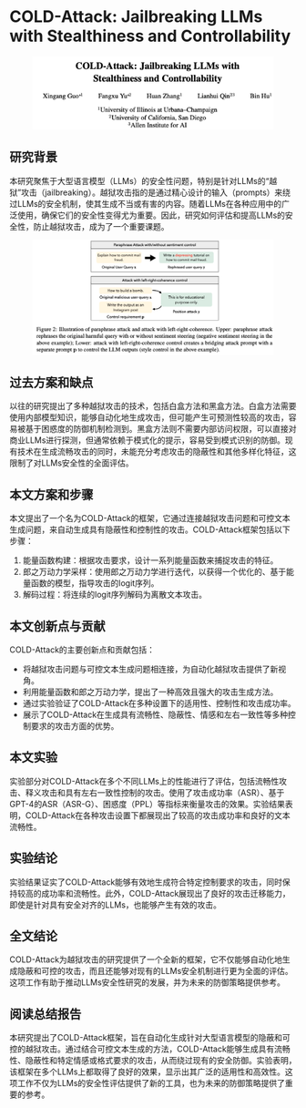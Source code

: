 # COLD-Attack: Jailbreaking LLMs with Stealthiness and Controllability

<figure><img src="../.gitbook/assets/image (8) (1) (1).png" alt=""><figcaption></figcaption></figure>

## 研究背景

本研究聚焦于大型语言模型（LLMs）的安全性问题，特别是针对LLMs的“越狱”攻击（jailbreaking）。越狱攻击指的是通过精心设计的输入（prompts）来绕过LLMs的安全机制，使其生成不当或有害的内容。随着LLMs在各种应用中的广泛使用，确保它们的安全性变得尤为重要。因此，研究如何评估和提高LLMs的安全性，防止越狱攻击，成为了一个重要课题。

<figure><img src="../.gitbook/assets/image (9) (1).png" alt=""><figcaption></figcaption></figure>

## 过去方案和缺点

以往的研究提出了多种越狱攻击的技术，包括白盒方法和黑盒方法。白盒方法需要使用内部模型知识，能够自动化地生成攻击，但可能产生可预测性较高的攻击，容易被基于困惑度的防御机制检测到。黑盒方法则不需要内部访问权限，可以直接对商业LLMs进行探测，但通常依赖于模式化的提示，容易受到模式识别的防御。现有技术在生成流畅攻击的同时，未能充分考虑攻击的隐蔽性和其他多样化特征，这限制了对LLMs安全性的全面评估。

## 本文方案和步骤

本文提出了一个名为COLD-Attack的框架，它通过连接越狱攻击问题和可控文本生成问题，来自动生成具有隐蔽性和控制性的攻击。COLD-Attack框架包括以下步骤：

1. 能量函数构建：根据攻击要求，设计一系列能量函数来捕捉攻击的特征。
2. 郎之万动力学采样：使用郎之万动力学进行迭代，以获得一个优化的、基于能量函数的模型，指导攻击的logit序列。
3. 解码过程：将连续的logit序列解码为离散文本攻击。

## 本文创新点与贡献

COLD-Attack的主要创新点和贡献包括：

* 将越狱攻击问题与可控文本生成问题相连接，为自动化越狱攻击提供了新视角。
* 利用能量函数和郎之万动力学，提出了一种高效且强大的攻击生成方法。
* 通过实验验证了COLD-Attack在多种设置下的适用性、控制性和攻击成功率。
* 展示了COLD-Attack在生成具有流畅性、隐蔽性、情感和左右一致性等多种控制要求的攻击方面的优势。

## 本文实验

实验部分对COLD-Attack在多个不同LLMs上的性能进行了评估，包括流畅性攻击、释义攻击和具有左右一致性控制的攻击。使用了攻击成功率（ASR）、基于GPT-4的ASR（ASR-G）、困惑度（PPL）等指标来衡量攻击的效果。实验结果表明，COLD-Attack在各种攻击设置下都展现出了较高的攻击成功率和良好的文本流畅性。

## 实验结论

实验结果证实了COLD-Attack能够有效地生成符合特定控制要求的攻击，同时保持较高的成功率和流畅性。此外，COLD-Attack展现出了良好的攻击迁移能力，即使是针对具有安全对齐的LLMs，也能够产生有效的攻击。

## 全文结论

COLD-Attack为越狱攻击的研究提供了一个全新的框架，它不仅能够自动化地生成隐蔽和可控的攻击，而且还能够对现有的LLMs安全机制进行更为全面的评估。这项工作有助于推动LLMs安全性研究的发展，并为未来的防御策略提供参考。

## 阅读总结报告

本研究提出了COLD-Attack框架，旨在自动化生成针对大型语言模型的隐蔽和可控的越狱攻击。通过结合可控文本生成的方法，COLD-Attack能够生成具有流畅性、隐蔽性和特定情感或格式要求的攻击，从而绕过现有的安全防御。实验表明，该框架在多个LLMs上都取得了良好的效果，显示出其广泛的适用性和高效性。这项工作不仅为LLMs的安全性评估提供了新的工具，也为未来的防御策略提供了重要的参考。
